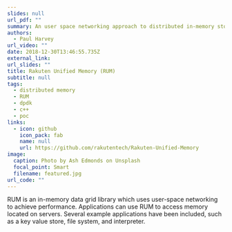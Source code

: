 ```yaml
---
slides: null
url_pdf: ""
summary: An user space networking approach to distributed in-memory storage.
authors:
  - Paul Harvey
url_video: ""
date: 2018-12-30T13:46:55.735Z
external_link: 
url_slides: ""
title: Rakuten Unified Memory (RUM)
subtitle: null
tags:
  - distributed memory
  - RUM
  - dpdk
  - c++
  - poc
links:
  - icon: github
    icon_pack: fab
    name: null
    url: https://github.com/rakutentech/Rakuten-Unified-Memory
image:
  caption: Photo by Ash Edmonds on Unsplash
  focal_point: Smart
  filename: featured.jpg
url_code: ""
---
```

RUM is an in-memory data grid library which uses user-space networking to achieve performance. Applications can use RUM to access memory located on servers. Several example applications have been included, such as a key value store, file system, and interpreter.